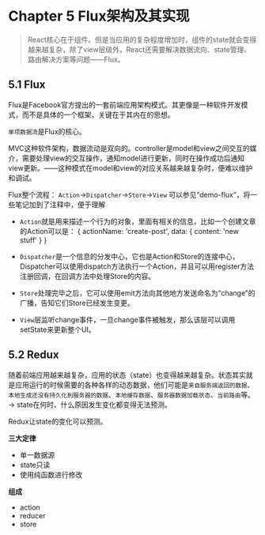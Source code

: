 # Chapter 5 Flux架构及其实现
> React核心在于组件。但是当应用的复杂程度增加时，组件的state就会变得越来越复杂，除了view层级外，React还需要解决数据流向、state管理、路由解决方案等问题——Flux。

## 5.1 Flux
Flux是Facebook官方提出的一套前端应用架构模式。其更像是一种软件开发模式，而不是具体的一个框架，关键在于其内在的思想。

`单项数据流`是Flux的核心。

MVC这种软件架构，数据流动是双向的。controller是model和view之间交互的媒介，需要处理view的交互操作，通知model进行更新，同时在操作成功后通知view更新。——这种模式在model和view的对应关系越来越复杂时，便难以维护和调试。

Flux整个流程：
`Action`→`Dispatcher`→`Store`→`View`
可以参见“demo-flux”，将一些笔记加到了注释中，便于理解
- `Action`就是用来描述一个行为的对象，里面有相关的信息，比如一个创建文章的Action可以是：
		{
			actionName: 'create-post',
			data: {
				content: 'new stuff'
			}
		}

- `Dispatcher`是一个信息的分发中心，它也是Action和Store的连接中心，Dispatcher可以使用dispatch方法执行一个Action，并且可以用register方法注册回调，在回调方法中处理Store的内容。
- `Store`处理完毕之后，它可以使用emit方法向其他地方发送命名为“change”的广播，告知它们Store已经发生变更。
- `View`层监听change事件，一旦change事件被触发，那么该层可以调用setState来更新整个UI。


## 5.2 Redux
随着前端应用越来越复杂，应用的状态（state）也变得越来越复杂。状态其实就是应用运行的时候需要的各种各样的动态数据，他们可能是`来自服务端返回的数据`、`本地生成还没有持久化到服务器的数据`、`本地缓存数据`、`服务器数据加载状态`、`当前路由`等。 → state在何时、什么原因发生变化都变得无法预测。

Redux让state的变化可以预测。

**三大定律**
- 单一数据源
- state只读
- 使用纯函数进行修改

**组成**
- action
- reducer
- store


